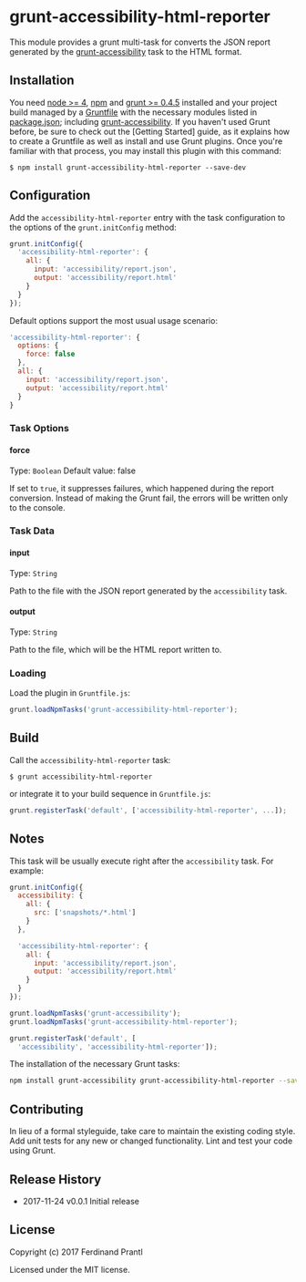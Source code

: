 # grunt-accessibility-html-reporter

This module provides a grunt multi-task for converts the JSON report generated by the [grunt-accessibility] task to the HTML format.

## Installation

You need [node >= 4][node], [npm] and [grunt >= 0.4.5][Grunt] installed
and your project build managed by a [Gruntfile] with the necessary modules
listed in [package.json]; including [grunt-accessibility]. If you haven't
used Grunt before, be sure to check out the [Getting Started] guide, as it
explains how to create a Gruntfile as well as install and use Grunt plugins.
Once you're familiar with that process, you may install this plugin with this
command:

```shell
$ npm install grunt-accessibility-html-reporter --save-dev
```

## Configuration

Add the `accessibility-html-reporter` entry with the task configuration to the options of the `grunt.initConfig` method:

```js
grunt.initConfig({
  'accessibility-html-reporter': {
    all: {
      input: 'accessibility/report.json',
      output: 'accessibility/report.html'
    }
  }
});
```

Default options support the most usual usage scenario:

```js
'accessibility-html-reporter': {
  options: {
    force: false
  },
  all: {
    input: 'accessibility/report.json',
    output: 'accessibility/report.html'
  }
}
```

### Task Options

#### force
Type: `Boolean`
Default value: false

If set to `true`, it suppresses failures, which happened during the report conversion. Instead of making the Grunt fail, the errors will be written only to the console.

### Task Data

#### input
Type: `String`

Path to the file with the JSON report generated by the `accessibility` task.

#### output
Type: `String`

Path to the file, which will be the HTML report written to.

### Loading

Load the plugin in `Gruntfile.js`:

```javascript
grunt.loadNpmTasks('grunt-accessibility-html-reporter');
```

## Build

Call the `accessibility-html-reporter` task:

```shell
$ grunt accessibility-html-reporter
```

or integrate it to your build sequence in `Gruntfile.js`:

```js
grunt.registerTask('default', ['accessibility-html-reporter', ...]);
```

## Notes

This task will be usually execute right after the `accessibility` task. For example:

```js
grunt.initConfig({
  accessibility: {
    all: {
      src: ['snapshots/*.html']
    }
  },

  'accessibility-html-reporter': {
    all: {
      input: 'accessibility/report.json',
      output: 'accessibility/report.html'
    }
  }
});

grunt.loadNpmTasks('grunt-accessibility');
grunt.loadNpmTasks('grunt-accessibility-html-reporter');

grunt.registerTask('default', [
  'accessibility', 'accessibility-html-reporter']);
```

The installation of the necessary Grunt tasks:

```bash
npm install grunt-accessibility grunt-accessibility-html-reporter --save-dev
```

## Contributing

In lieu of a formal styleguide, take care to maintain the existing coding
style.  Add unit tests for any new or changed functionality. Lint and test
your code using Grunt.

## Release History

 * 2017-11-24   v0.0.1   Initial release

## License

Copyright (c) 2017 Ferdinand Prantl

Licensed under the MIT license.

[node]: https://nodejs.org
[npm]: https://npmjs.org
[package.json]: https://docs.npmjs.com/files/package.json
[Grunt]: https://gruntjs.com
[Gruntfile]: https://gruntjs.com/sample-gruntfile
[Getting Gtarted]: https://github.com/gruntjs/grunt/wiki/Getting-started
[grunt-accessibility]: https://github.com/yargalot/grunt-accessibility
